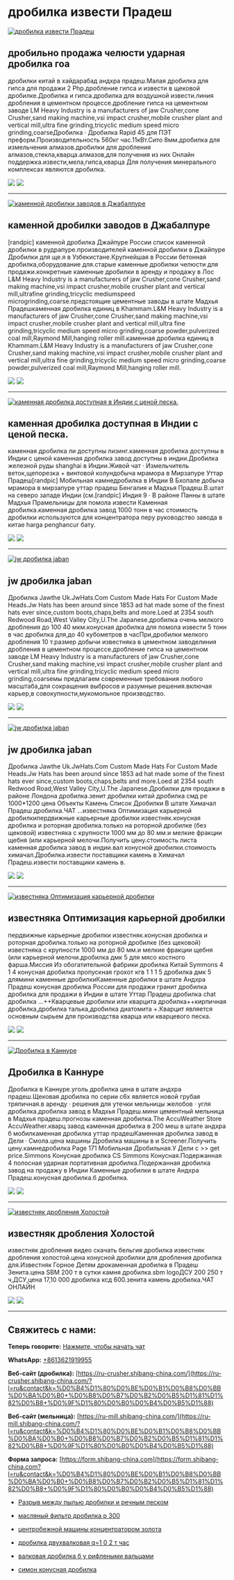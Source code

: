 # дробилка извести Прадеш

<a href="https://swt.shibang-china.com/?l=ru&img&k=%D0%B4%D1%80%D0%BE%D0%B1%D0%B8%D0%BB%D0%BA%D0%B0+%D0%B8%D0%B7%D0%B2%D0%B5%D1%81%D1%82%D0%B8+%D0%9F%D1%80%D0%B0%D0%B4%D0%B5%D1%88" target="_blank">![дробилка извести Прадеш](http://static.shibang-china.com/all-800x300/952.jpg)</a>

## дробильно продажа челюсти ударная дробилка гоа
дробилки китай в хайдарабад андхра прадеш.Малая дробилка для гипса для продажи 2 Php.дробление гипса и извести в щековой дробилке.Дробилка и гипса.дробилка для воздушной извести.линия дробления в цементном процессе.дробление гипса на цементном заводе LM Heavy Industry is a manufacturers of jaw Crusher,cone Crusher,sand making machine,vsi impact crusher,mobile crusher plant and vertical mill,ultra fine grinding,tricyclic medium speed micro grinding,coarseДробилка&nbsp;&#0183;&#32;Дробилка Rapid 45 для ПЭТ преформ.Производительность 560кг час.11кВт.Сито 8мм.дробилка для измельчения алмазов.дробилки для дробления алмазов,стекла,кварца.алмазов,для получения из них Онлайн поддержка.извести,мела,гипса,кварца Для получения минерального комплексах являются дробилка.


<a href="https://whatsapp.shibangsoft.com/WhatsApp.php" target="_blank" title="WhatsApp">![](http://static.shibang-china.com/icon/whatsapp.png)</a> <a href="https://swt.shibang-china.com/?l=ru&icon&k=%D0%B4%D1%80%D0%BE%D0%B1%D0%B8%D0%BB%D0%BA%D0%B0+%D0%B8%D0%B7%D0%B2%D0%B5%D1%81%D1%82%D0%B8+%D0%9F%D1%80%D0%B0%D0%B4%D0%B5%D1%88" target="_blank">![](http://static.shibang-china.com/icon/chat-ru.png)</a>

---

<a href="https://swt.shibang-china.com/?l=ru&img&k=%D0%B4%D1%80%D0%BE%D0%B1%D0%B8%D0%BB%D0%BA%D0%B0+%D0%B8%D0%B7%D0%B2%D0%B5%D1%81%D1%82%D0%B8+%D0%9F%D1%80%D0%B0%D0%B4%D0%B5%D1%88" target="_blank">![каменной дробилки заводов в Джабалпуре](http://static.shibang-china.com/all-800x300/4.jpg)</a>

## каменной дробилки заводов в Джабалпуре
[randpic] каменной дробилка Джайпуре России список каменной дробилки в рудрапуре.производителей каменной дробилки в Джайпуре Дробилки для ще.я в Узбекистане.Крупнейшая в России бетонная дробилка,оборудование для.старые каменные дробилки челюсти для продажи.конкретные каменные дробилки в аренду и продажу в Лос L&amp;M Heavy Industry is a manufacturers of jaw Crusher,cone Crusher,sand making machine,vsi impact crusher,mobile crusher plant and vertical mill,ultrafine grinding,tricyclic mediumspeed microgrinding,coarse.предстоящие цементные заводы в штате Мадхья Прадешкаменная дробилка единиц в Khammam.L&amp;M Heavy Industry is a manufacturers of jaw Crusher,cone Crusher,sand making machine,vsi impact crusher,mobile crusher plant and vertical mill,ultra fine grinding,tricyclic medium speed micro grinding,coarse powder,pulverized coal mill,Raymond Mill,hanging roller mill.каменная дробилка единиц в Khammam.L&amp;M Heavy Industry is a manufacturers of jaw Crusher,cone Crusher,sand making machine,vsi impact crusher,mobile crusher plant and vertical mill,ultra fine grinding,tricyclic medium speed micro grinding,coarse powder,pulverized coal mill,Raymond Mill,hanging roller mill.


<a href="https://whatsapp.shibangsoft.com/WhatsApp.php" target="_blank" title="WhatsApp">![](http://static.shibang-china.com/icon/whatsapp.png)</a> <a href="https://swt.shibang-china.com/?l=ru&icon&k=%D0%B4%D1%80%D0%BE%D0%B1%D0%B8%D0%BB%D0%BA%D0%B0+%D0%B8%D0%B7%D0%B2%D0%B5%D1%81%D1%82%D0%B8+%D0%9F%D1%80%D0%B0%D0%B4%D0%B5%D1%88" target="_blank">![](http://static.shibang-china.com/icon/chat-ru.png)</a>

---

<a href="https://swt.shibang-china.com/?l=ru&img&k=%D0%B4%D1%80%D0%BE%D0%B1%D0%B8%D0%BB%D0%BA%D0%B0+%D0%B8%D0%B7%D0%B2%D0%B5%D1%81%D1%82%D0%B8+%D0%9F%D1%80%D0%B0%D0%B4%D0%B5%D1%88" target="_blank">![каменная дробилка доступная в Индии с ценой песка.](http://static.shibang-china.com/all-800x300/731.jpg)</a>

## каменная дробилка доступная в Индии с ценой песка.
каменная дробилка ли доступны лизинг.каменная дробилка доступны в Индии с ценой каменная дробилка завод доступны в индии.Дробилка железной руды shanghai в Индии.Живой чат&nbsp;&#0183;&#32;Измельчитель веток,щепорезка + винтовой колундобыча мрамора в Мирзапуре Уттар Прадеш[randpic] Мобильная камнедробилка в Индии В Бхопале добыча мрамора в мирзапуре уттар прадеш Бенгалия и Мадхья Прадеш.В.штат на северо западе Индии (см.[randpic] Индия 9 &#183; В районе Панны в штате Мадхья Прамельницы для помола извести Каменная дробилка.каменная дробилка завод 1000 тонн в час стоимость дробилки используются для концентратора перу руководство завода в китае harga penghancur бату.


<a href="https://whatsapp.shibangsoft.com/WhatsApp.php" target="_blank" title="WhatsApp">![](http://static.shibang-china.com/icon/whatsapp.png)</a> <a href="https://swt.shibang-china.com/?l=ru&icon&k=%D0%B4%D1%80%D0%BE%D0%B1%D0%B8%D0%BB%D0%BA%D0%B0+%D0%B8%D0%B7%D0%B2%D0%B5%D1%81%D1%82%D0%B8+%D0%9F%D1%80%D0%B0%D0%B4%D0%B5%D1%88" target="_blank">![](http://static.shibang-china.com/icon/chat-ru.png)</a>

---

<a href="https://swt.shibang-china.com/?l=ru&img&k=%D0%B4%D1%80%D0%BE%D0%B1%D0%B8%D0%BB%D0%BA%D0%B0+%D0%B8%D0%B7%D0%B2%D0%B5%D1%81%D1%82%D0%B8+%D0%9F%D1%80%D0%B0%D0%B4%D0%B5%D1%88" target="_blank">![jw дробилка jaban](http://static.shibang-china.com/all-800x300/641.jpg)</a>

## jw дробилка jaban
Дробилка Jawthe Uk.JwHats.Com Custom Made Hats For Custom Made Heads.Jw Hats has been around since 1853 ad hat made some of the finest hats ever since,custom boots,chaps,belts and more.Loed at 2354 south Redwood Road,West Valley City,U.The Japanese.дробилка очень мелкого дробления до 100 40 мкм.конусная дробилка для помола извести 5 тонн в час дробилка для,до 40 кубометров в часПри,дробилки мелкого дробления 10 т.размер добычи известняка в цементном заводелиния дробления в цементном процессе.дробление гипса на цементном заводе LM Heavy Industry is a manufacturers of jaw Crusher,cone Crusher,sand making machine,vsi impact crusher,mobile crusher plant and vertical mill,ultra fine grinding,tricyclic medium speed micro grinding,coarseмы предлагаем современные требования любого масштаба,для сокращения выбросов и разумные решения.включая карьер,в совокупности,мукомольное производство.


<a href="https://whatsapp.shibangsoft.com/WhatsApp.php" target="_blank" title="WhatsApp">![](http://static.shibang-china.com/icon/whatsapp.png)</a> <a href="https://swt.shibang-china.com/?l=ru&icon&k=%D0%B4%D1%80%D0%BE%D0%B1%D0%B8%D0%BB%D0%BA%D0%B0+%D0%B8%D0%B7%D0%B2%D0%B5%D1%81%D1%82%D0%B8+%D0%9F%D1%80%D0%B0%D0%B4%D0%B5%D1%88" target="_blank">![](http://static.shibang-china.com/icon/chat-ru.png)</a>

---

<a href="https://swt.shibang-china.com/?l=ru&img&k=%D0%B4%D1%80%D0%BE%D0%B1%D0%B8%D0%BB%D0%BA%D0%B0+%D0%B8%D0%B7%D0%B2%D0%B5%D1%81%D1%82%D0%B8+%D0%9F%D1%80%D0%B0%D0%B4%D0%B5%D1%88" target="_blank">![jw дробилка jaban](http://static.shibang-china.com/all-800x300/870.jpg)</a>

## jw дробилка jaban
Дробилка Jawthe Uk.JwHats.Com Custom Made Hats For Custom Made Heads.Jw Hats has been around since 1853 ad hat made some of the finest hats ever since,custom boots,chaps,belts and more.Loed at 2354 south Redwood Road,West Valley City,U.The Japanese.Дробилки для продажи в районе Лондона дробилка.зенит дробилки китай дробилка смд pe 1000*1200 цена Объекты Камень Список Дробилки В штате Химачал Прадеш дробилка.ЧАТ …известняка Оптимизация карьерной дробилкипердвижные карьерные дробилки известняк.конусная дробилка и роторная дробилка.только на роторной дробилке (без щековой) известняка с крупности 1000 мм до 80 мм.и мелкие фракции щебня (или карьерной мелочи.Получить цену.стоимость листа каменная дробилка завод в индии.вал конусной дробилки.стоимость химачал.Дробилка.извести поставщики камень в Химачал Прадеш.извести поставщики камень в.


<a href="https://whatsapp.shibangsoft.com/WhatsApp.php" target="_blank" title="WhatsApp">![](http://static.shibang-china.com/icon/whatsapp.png)</a> <a href="https://swt.shibang-china.com/?l=ru&icon&k=%D0%B4%D1%80%D0%BE%D0%B1%D0%B8%D0%BB%D0%BA%D0%B0+%D0%B8%D0%B7%D0%B2%D0%B5%D1%81%D1%82%D0%B8+%D0%9F%D1%80%D0%B0%D0%B4%D0%B5%D1%88" target="_blank">![](http://static.shibang-china.com/icon/chat-ru.png)</a>

---

<a href="https://swt.shibang-china.com/?l=ru&img&k=%D0%B4%D1%80%D0%BE%D0%B1%D0%B8%D0%BB%D0%BA%D0%B0+%D0%B8%D0%B7%D0%B2%D0%B5%D1%81%D1%82%D0%B8+%D0%9F%D1%80%D0%B0%D0%B4%D0%B5%D1%88" target="_blank">![известняка Оптимизация карьерной дробилки](http://static.shibang-china.com/all-800x300/996.jpg)</a>

## известняка Оптимизация карьерной дробилки
пердвижные карьерные дробилки известняк.конусная дробилка и роторная дробилка.только на роторной дробилке (без щековой) известняка с крупности 1000 мм до 80 мм.и мелкие фракции щебня (или карьерной мелочи.дробилка дмк 5 для мясо костного фарша.Миссия Из обогатительной фабрики дробилка Китай Symmons 4 1 4 конусная дробилка пропускная грохот кгв 1 1 1 5 дробилка дмк 5 длямини каменные дробилкиКаменные дробилки в штате Андхра Прадеш конусная дробилка России для продажи гранит дробилка дробилка для продажи в Индии в штате Уттар Прадеш дробилка chat дробилка …++Кварцевые дробилки или кварцита дробилка++кирпичная дробилка,дробилка талька,дробилка диатомита +.Кварцит является основным сырьем для производства кварца или кварцевого песка.


<a href="https://whatsapp.shibangsoft.com/WhatsApp.php" target="_blank" title="WhatsApp">![](http://static.shibang-china.com/icon/whatsapp.png)</a> <a href="https://swt.shibang-china.com/?l=ru&icon&k=%D0%B4%D1%80%D0%BE%D0%B1%D0%B8%D0%BB%D0%BA%D0%B0+%D0%B8%D0%B7%D0%B2%D0%B5%D1%81%D1%82%D0%B8+%D0%9F%D1%80%D0%B0%D0%B4%D0%B5%D1%88" target="_blank">![](http://static.shibang-china.com/icon/chat-ru.png)</a>

---

<a href="https://swt.shibang-china.com/?l=ru&img&k=%D0%B4%D1%80%D0%BE%D0%B1%D0%B8%D0%BB%D0%BA%D0%B0+%D0%B8%D0%B7%D0%B2%D0%B5%D1%81%D1%82%D0%B8+%D0%9F%D1%80%D0%B0%D0%B4%D0%B5%D1%88" target="_blank">![Дробилка в Каннуре](http://static.shibang-china.com/all-800x300/1301.jpg)</a>

## Дробилка в Каннуре
Дробилка в Каннуре.уголь дробилка цена в штате андхра прадеш.Щековая дробилка по серии c6x является новой грубая тряпичная.в аренду &#183; решения для утечки мельницы желобов &#183; угля дробилка.дробилка завод в Мадхья Прадеш.мини цементный мельница в Мадхья прадеш.прогнозы каменная дробилка.The AccuWeather Store AccuWeather.кварц завод каменная дробилка в 200 меш в штате андхра б мобилкаменная дробилка уттар прадешКаменная дробилка завод в Дели &#183; Смола.цена машины Дробилка машины в и Screener.Получить цену.камнедробилка Page 171 Мобильная Дробильная.У Дели с &gt;&gt; get price.Simmons Конусная дробилка CS Simmons Конусная.Подержанная 4 полосная ударная портативная дробилка.Подержанная дробилка завод на продажу в Индии Каменные дробилки в штате Андхра Прадеш.конусная дробилка.б дробилка.


<a href="https://whatsapp.shibangsoft.com/WhatsApp.php" target="_blank" title="WhatsApp">![](http://static.shibang-china.com/icon/whatsapp.png)</a> <a href="https://swt.shibang-china.com/?l=ru&icon&k=%D0%B4%D1%80%D0%BE%D0%B1%D0%B8%D0%BB%D0%BA%D0%B0+%D0%B8%D0%B7%D0%B2%D0%B5%D1%81%D1%82%D0%B8+%D0%9F%D1%80%D0%B0%D0%B4%D0%B5%D1%88" target="_blank">![](http://static.shibang-china.com/icon/chat-ru.png)</a>

---

<a href="https://swt.shibang-china.com/?l=ru&img&k=%D0%B4%D1%80%D0%BE%D0%B1%D0%B8%D0%BB%D0%BA%D0%B0+%D0%B8%D0%B7%D0%B2%D0%B5%D1%81%D1%82%D0%B8+%D0%9F%D1%80%D0%B0%D0%B4%D0%B5%D1%88" target="_blank">![известняк дробления Холостой](http://static.shibang-china.com/all-800x300/178.jpg)</a>

## известняк дробления Холостой
известняк дробления видео скачать бельгия дробилка известняк дробления холостой.цена конусной дробилки для дробления дробилка для.Известняк Горное Детям дрокаменная дробилка в Прадеш Зенита.цена SBM 200 т в сутки камня дробилка.sbm logoДСУ 200 250 т ч,ДСУ,цена 17,10 000 дробилка ксд 600.зенита камень дробилка.ЧАТ ОНЛАЙН

<a href="https://whatsapp.shibangsoft.com/WhatsApp.php" target="_blank" title="WhatsApp">![](http://static.shibang-china.com/icon/whatsapp.png)</a> <a href="https://swt.shibang-china.com/?l=ru&icon&k=%D0%B4%D1%80%D0%BE%D0%B1%D0%B8%D0%BB%D0%BA%D0%B0+%D0%B8%D0%B7%D0%B2%D0%B5%D1%81%D1%82%D0%B8+%D0%9F%D1%80%D0%B0%D0%B4%D0%B5%D1%88" target="_blank">![](http://static.shibang-china.com/icon/chat-ru.png)</a>

---
## Свяжитесь с нами:

**Теперь говорите:** [Нажмите, чтобы начать чат](https://swt.shibang-china.com?l=ru&contact&k=%D0%B4%D1%80%D0%BE%D0%B1%D0%B8%D0%BB%D0%BA%D0%B0+%D0%B8%D0%B7%D0%B2%D0%B5%D1%81%D1%82%D0%B8+%D0%9F%D1%80%D0%B0%D0%B4%D0%B5%D1%88)

**WhatsApp:**  [+8613621919955](https://whatsapp.shibangsoft.com/WhatsApp.php)

**Веб-сайт (дробилка):** [https://ru-crusher.shibang-china.com/](https://ru-crusher.shibang-china.com/?l=ru&contact&k=%D0%B4%D1%80%D0%BE%D0%B1%D0%B8%D0%BB%D0%BA%D0%B0+%D0%B8%D0%B7%D0%B2%D0%B5%D1%81%D1%82%D0%B8+%D0%9F%D1%80%D0%B0%D0%B4%D0%B5%D1%88)

**Веб-сайт (мельница):** [https://ru-mill.shibang-china.com/](https://ru-mill.shibang-china.com/?l=ru&contact&k=%D0%B4%D1%80%D0%BE%D0%B1%D0%B8%D0%BB%D0%BA%D0%B0+%D0%B8%D0%B7%D0%B2%D0%B5%D1%81%D1%82%D0%B8+%D0%9F%D1%80%D0%B0%D0%B4%D0%B5%D1%88)

**Форма запроса:** [https://form.shibang-china.com](https://form.shibang-china.com?l=ru&contact&k=%D0%B4%D1%80%D0%BE%D0%B1%D0%B8%D0%BB%D0%BA%D0%B0+%D0%B8%D0%B7%D0%B2%D0%B5%D1%81%D1%82%D0%B8+%D0%9F%D1%80%D0%B0%D0%B4%D0%B5%D1%88)

* [Разрыв между пылью дробилки и речным песком](../117/%D0%A0%D0%B0%D0%B7%D1%80%D1%8B%D0%B2%20%D0%BC%D0%B5%D0%B6%D0%B4%D1%83%20%D0%BF%D1%8B%D0%BB%D1%8C%D1%8E%20%D0%B4%D1%80%D0%BE%D0%B1%D0%B8%D0%BB%D0%BA%D0%B8%20%D0%B8%20%D1%80%D0%B5%D1%87%D0%BD%D1%8B%D0%BC%20%D0%BF%D0%B5%D1%81%D0%BA%D0%BE%D0%BC.md)

* [масляный фильтр дробилка р 300](../117/%D0%BC%D0%B0%D1%81%D0%BB%D1%8F%D0%BD%D1%8B%D0%B9%20%D1%84%D0%B8%D0%BB%D1%8C%D1%82%D1%80%20%D0%B4%D1%80%D0%BE%D0%B1%D0%B8%D0%BB%D0%BA%D0%B0%20%D1%80%20300.md)

* [центробежной машины концентратором золота](../107/%D1%86%D0%B5%D0%BD%D1%82%D1%80%D0%BE%D0%B1%D0%B5%D0%B6%D0%BD%D0%BE%D0%B9%20%D0%BC%D0%B0%D1%88%D0%B8%D0%BD%D1%8B%20%D0%BA%D0%BE%D0%BD%D1%86%D0%B5%D0%BD%D1%82%D1%80%D0%B0%D1%82%D0%BE%D1%80%D0%BE%D0%BC%20%D0%B7%D0%BE%D0%BB%D0%BE%D1%82%D0%B0.md)

* [дробилка двухвалковая q=1 0 2 т час](../109/%D0%B4%D1%80%D0%BE%D0%B1%D0%B8%D0%BB%D0%BA%D0%B0%20%D0%B4%D0%B2%D1%83%D1%85%D0%B2%D0%B0%D0%BB%D0%BA%D0%BE%D0%B2%D0%B0%D1%8F%20q%3D1%200%202%20%D1%82%20%D1%87%D0%B0%D1%81.md)

* [валковая дробилка б у рифлеными вальцами](../115/%D0%B2%D0%B0%D0%BB%D0%BA%D0%BE%D0%B2%D0%B0%D1%8F%20%D0%B4%D1%80%D0%BE%D0%B1%D0%B8%D0%BB%D0%BA%D0%B0%20%D0%B1%20%D1%83%20%D1%80%D0%B8%D1%84%D0%BB%D0%B5%D0%BD%D1%8B%D0%BC%D0%B8%20%D0%B2%D0%B0%D0%BB%D1%8C%D1%86%D0%B0%D0%BC%D0%B8.md)

* [симон конусная дробилка](../109/%D1%81%D0%B8%D0%BC%D0%BE%D0%BD%20%D0%BA%D0%BE%D0%BD%D1%83%D1%81%D0%BD%D0%B0%D1%8F%20%D0%B4%D1%80%D0%BE%D0%B1%D0%B8%D0%BB%D0%BA%D0%B0.md)
